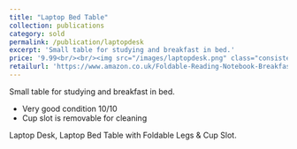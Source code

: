 ```yaml
---
title: "Laptop Bed Table"
collection: publications
category: sold
permalink: /publication/laptopdesk
excerpt: 'Small table for studying and breakfast in bed.'
price: '9.99<br/><br/><img src="/images/laptopdesk.png" class="consistent-image">'
retailurl: 'https://www.amazon.co.uk/Foldable-Reading-Notebook-Breakfast-Terrace/dp/B0B1MHHV82?th=1'
---
```

Small table for studying and breakfast in bed.

* Very good condition 10/10
* Cup slot is removable for cleaning

Laptop Desk, Laptop Bed Table with Foldable Legs & Cup Slot.

